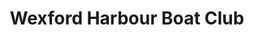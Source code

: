 ---
title: "Wexford Harbour Boat Club"
address: "Redmond Road, Wexford, Co. Wexford"
tel: "+353 (0)53 91 47 504"
county: "Wexford"
category: "Water Skiing"
type: "Content"
lat: "52.333595275878906"
lng: "-6.472615718841553"
---